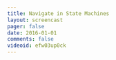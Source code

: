 ```yaml
---
title: Navigate in State Machines
layout: screencast 
pager: false
date: 2016-01-01
comments: false
videoid: efw03up0ck
---
```


